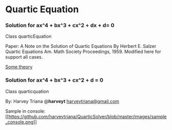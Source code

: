 ﻿# Quartic Equation

### Solution for ax^4 + bx^3 + cx^2 + dx + d= 0
Class quarticEquation

Paper: A Note on the Solution of Quartic Equations
By Herbert E. Salzer Quartic Equations
Am. Math Society Proceedings, 1959.
Modified here for support all cases.

[Some theory](https://en.wikipedia.org/wiki/Quadratic_equation)

### Solution for ax^4 + bx^3 + cx^2 + d = 0
Class quarticquation

By: Harvey Triana 
    @__harveyt__
    harveytriana@gmail.com

Sample in console:
[[https://github.com/harveytriana/QuarticSolver/blob/master/images/sample_console.png]]